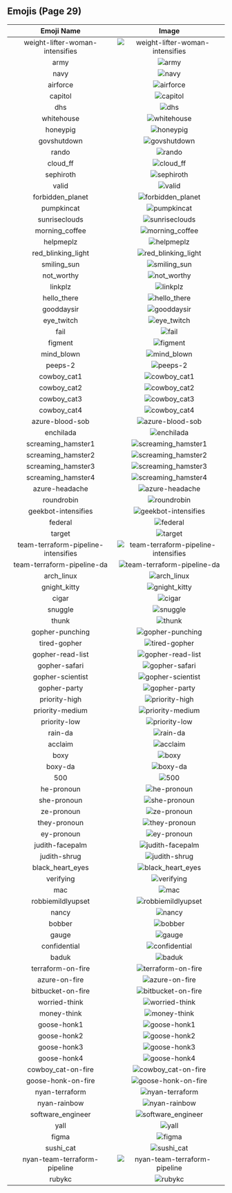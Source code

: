 
  ## Emojis (Page 29)
  |Emoji Name|Image|
  | :-: | :-: |
  |weight-lifter-woman-intensifies| ![weight-lifter-woman-intensifies](/output/weight-lifter-woman-intensifies.gif)|
  |army| ![army](/output/army.png)|
  |navy| ![navy](/output/navy.png)|
  |airforce| ![airforce](/output/airforce.png)|
  |capitol| ![capitol](/output/capitol.png)|
  |dhs| ![dhs](/output/dhs.png)|
  |whitehouse| ![whitehouse](/output/whitehouse.png)|
  |honeypig| ![honeypig](/output/honeypig.jpg)|
  |govshutdown| ![govshutdown](/output/govshutdown.png)|
  |rando| ![rando](/output/rando.jpg)|
  |cloud_ff| ![cloud_ff](/output/cloud_ff.gif)|
  |sephiroth| ![sephiroth](/output/sephiroth.png)|
  |valid| ![valid](/output/valid.png)|
  |forbidden_planet| ![forbidden_planet](/output/forbidden_planet.png)|
  |pumpkincat| ![pumpkincat](/output/pumpkincat.png)|
  |sunriseclouds| ![sunriseclouds](/output/sunriseclouds.png)|
  |morning_coffee| ![morning_coffee](/output/morning_coffee.png)|
  |helpmeplz| ![helpmeplz](/output/helpmeplz.png)|
  |red_blinking_light| ![red_blinking_light](/output/red_blinking_light.gif)|
  |smiling_sun| ![smiling_sun](/output/smiling_sun.gif)|
  |not_worthy| ![not_worthy](/output/not_worthy.gif)|
  |linkplz| ![linkplz](/output/linkplz.gif)|
  |hello_there| ![hello_there](/output/hello_there.gif)|
  |gooddaysir| ![gooddaysir](/output/gooddaysir.gif)|
  |eye_twitch| ![eye_twitch](/output/eye_twitch.gif)|
  |fail| ![fail](/output/fail.gif)|
  |figment| ![figment](/output/figment.png)|
  |mind_blown| ![mind_blown](/output/mind_blown.gif)|
  |peeps-2| ![peeps-2](/output/peeps-2.png)|
  |cowboy_cat1| ![cowboy_cat1](/output/cowboy_cat1.png)|
  |cowboy_cat2| ![cowboy_cat2](/output/cowboy_cat2.png)|
  |cowboy_cat3| ![cowboy_cat3](/output/cowboy_cat3.png)|
  |cowboy_cat4| ![cowboy_cat4](/output/cowboy_cat4.png)|
  |azure-blood-sob| ![azure-blood-sob](/output/azure-blood-sob.png)|
  |enchilada| ![enchilada](/output/enchilada.png)|
  |screaming_hamster1| ![screaming_hamster1](/output/screaming_hamster1.png)|
  |screaming_hamster2| ![screaming_hamster2](/output/screaming_hamster2.png)|
  |screaming_hamster3| ![screaming_hamster3](/output/screaming_hamster3.png)|
  |screaming_hamster4| ![screaming_hamster4](/output/screaming_hamster4.png)|
  |azure-headache| ![azure-headache](/output/azure-headache.png)|
  |roundrobin| ![roundrobin](/output/roundrobin.png)|
  |geekbot-intensifies| ![geekbot-intensifies](/output/geekbot-intensifies.gif)|
  |federal| ![federal](/output/federal.png)|
  |target| ![target](/output/target.jpg)|
  |team-terraform-pipeline-intensifies| ![team-terraform-pipeline-intensifies](/output/team-terraform-pipeline-intensifies.gif)|
  |team-terraform-pipeline-da| ![team-terraform-pipeline-da](/output/team-terraform-pipeline-da.png)|
  |arch_linux| ![arch_linux](/output/arch_linux.png)|
  |gnight_kitty| ![gnight_kitty](/output/gnight_kitty.png)|
  |cigar| ![cigar](/output/cigar.png)|
  |snuggle| ![snuggle](/output/snuggle.png)|
  |thunk| ![thunk](/output/thunk.png)|
  |gopher-punching| ![gopher-punching](/output/gopher-punching.gif)|
  |tired-gopher| ![tired-gopher](/output/tired-gopher.png)|
  |gopher-read-list| ![gopher-read-list](/output/gopher-read-list.png)|
  |gopher-safari| ![gopher-safari](/output/gopher-safari.png)|
  |gopher-scientist| ![gopher-scientist](/output/gopher-scientist.png)|
  |gopher-party| ![gopher-party](/output/gopher-party.png)|
  |priority-high| ![priority-high](/output/priority-high.png)|
  |priority-medium| ![priority-medium](/output/priority-medium.png)|
  |priority-low| ![priority-low](/output/priority-low.png)|
  |rain-da| ![rain-da](/output/rain-da.png)|
  |acclaim| ![acclaim](/output/acclaim.png)|
  |boxy| ![boxy](/output/boxy.png)|
  |boxy-da| ![boxy-da](/output/boxy-da.png)|
  |500| ![500](/output/500.png)|
  |he-pronoun| ![he-pronoun](/output/he-pronoun.png)|
  |she-pronoun| ![she-pronoun](/output/she-pronoun.png)|
  |ze-pronoun| ![ze-pronoun](/output/ze-pronoun.png)|
  |they-pronoun| ![they-pronoun](/output/they-pronoun.png)|
  |ey-pronoun| ![ey-pronoun](/output/ey-pronoun.png)|
  |judith-facepalm| ![judith-facepalm](/output/judith-facepalm.png)|
  |judith-shrug| ![judith-shrug](/output/judith-shrug.png)|
  |black_heart_eyes| ![black_heart_eyes](/output/black_heart_eyes.png)|
  |verifying| ![verifying](/output/verifying.gif)|
  |mac| ![mac](/output/mac.png)|
  |robbiemildlyupset| ![robbiemildlyupset](/output/robbiemildlyupset.png)|
  |nancy| ![nancy](/output/nancy.png)|
  |bobber| ![bobber](/output/bobber.jpg)|
  |gauge| ![gauge](/output/gauge.png)|
  |confidential| ![confidential](/output/confidential.png)|
  |baduk| ![baduk](/output/baduk.png)|
  |terraform-on-fire| ![terraform-on-fire](/output/terraform-on-fire.gif)|
  |azure-on-fire| ![azure-on-fire](/output/azure-on-fire.gif)|
  |bitbucket-on-fire| ![bitbucket-on-fire](/output/bitbucket-on-fire.gif)|
  |worried-think| ![worried-think](/output/worried-think.png)|
  |money-think| ![money-think](/output/money-think.png)|
  |goose-honk1| ![goose-honk1](/output/goose-honk1.png)|
  |goose-honk2| ![goose-honk2](/output/goose-honk2.png)|
  |goose-honk3| ![goose-honk3](/output/goose-honk3.png)|
  |goose-honk4| ![goose-honk4](/output/goose-honk4.png)|
  |cowboy_cat-on-fire| ![cowboy_cat-on-fire](/output/cowboy_cat-on-fire.gif)|
  |goose-honk-on-fire| ![goose-honk-on-fire](/output/goose-honk-on-fire.gif)|
  |nyan-terraform| ![nyan-terraform](/output/nyan-terraform.gif)|
  |nyan-rainbow| ![nyan-rainbow](/output/nyan-rainbow.gif)|
  |software_engineer| ![software_engineer](/output/software_engineer.png)|
  |yall| ![yall](/output/yall.jpg)|
  |figma| ![figma](/output/figma.png)|
  |sushi_cat| ![sushi_cat](/output/sushi_cat.png)|
  |nyan-team-terraform-pipeline| ![nyan-team-terraform-pipeline](/output/nyan-team-terraform-pipeline.gif)|
  |rubykc| ![rubykc](/output/rubykc.png)|
  